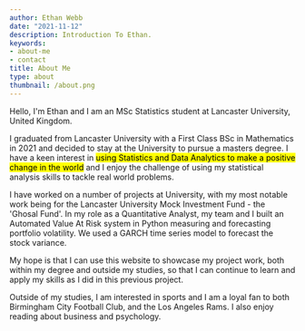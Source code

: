 ```yaml
---
author: Ethan Webb
date: "2021-11-12"
description: Introduction To Ethan.
keywords:
- about-me
- contact
title: About Me
type: about
thumbnail: /about.png
---
```


Hello, I'm Ethan and I am an MSc Statistics student at Lancaster University, United Kingdom. 

I graduated from Lancaster University with a First Class BSc in Mathematics in 2021 and decided to stay at the University to pursue a masters degree. I have a keen interest in <mark>using Statistics and Data Analytics to make a positive change in the world</mark> and I enjoy the challenge of using my statistical analysis skills to tackle real world problems.

I have worked on a number of projects at University, with my most notable work being for the Lancaster University Mock Investment Fund - the 'Ghosal Fund'. In my role as a Quantitative Analyst, my team and I built an Automated Value At Risk system in Python measuring and forecasting portfolio volatility. We used a GARCH time series model to forecast the stock variance.

My hope is that I can use this website to showcase my project work, both within my degree and outside my studies, so that I can continue to learn and apply my skills as I did in this previous project.

Outside of my studies, I am interested in sports and I am a loyal fan to both Birmingham City Football Club, and the Los Angeles Rams. I also enjoy reading about business and psychology. 
